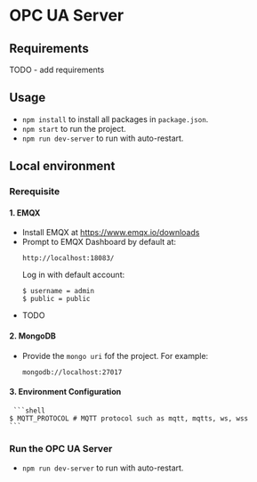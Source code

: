 # OPC UA Server

## Requirements
TODO - add requirements

## Usage
- `npm install` to install all packages in `package.json`.
- `npm start` to run the project.
- `npm run dev-server` to run with auto-restart.

## Local environment

### Rerequisite

#### 1. EMQX
- Install EMQX at https://www.emqx.io/downloads
- Prompt to EMQX Dashboard by default at:
    ```shell
    http://localhost:18083/
    ```
  Log in with default account:
    ```shell
    $ username = admin
    $ public = public
    ```
- TODO

#### 2. MongoDB
- Provide the `mongo uri` fof the project. For example:
    ```shell
    mongodb://localhost:27017
    ```

#### 3. Environment Configuration
     ```shell
    $ MQTT_PROTOCOL # MQTT protocol such as mqtt, mqtts, ws, wss
    ```

### Run the OPC UA Server
- `npm run dev-server` to run with auto-restart.